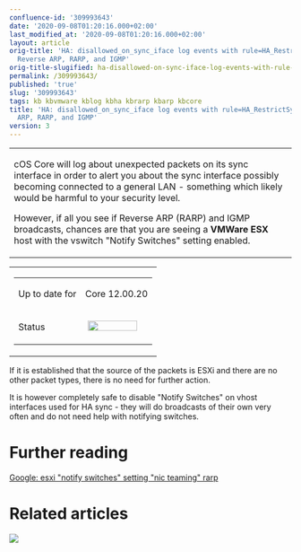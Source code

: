 ```yaml
---
confluence-id: '309993643'
date: '2020-09-08T01:20:16.000+02:00'
last_modified_at: '2020-09-08T01:20:16.000+02:00'
layout: article
orig-title: 'HA: disallowed_on_sync_iface log events with rule=HA_RestrictSyncIf for
  Reverse ARP, RARP, and IGMP'
orig-title-slugified: ha-disallowed-on-sync-iface-log-events-with-rule-ha-restrictsyncif-for-reverse-arp-rarp-and-igmp
permalink: /309993643/
published: 'true'
slug: '309993643'
tags: kb kbvmware kblog kbha kbrarp kbarp kbcore
title: 'HA: disallowed_on_sync_iface log events with rule=HA_RestrictSyncIf for Reverse
  ARP, RARP, and IGMP'
version: 3
---
```


<div class="contentLayout2">
<div class="columnLayout two-equal" data-layout="two-equal">
<div class="cell normal" data-type="normal">
<div class="innerCell">
<table class="wysiwyg-macro" data-macro-name="excerpt" data-macro-id="2a6e168f-b284-4015-a70f-5110bdc4ede8" data-macro-parameters="atlassian-macro-output-type=INLINE" data-macro-schema-version="1" style="background-image: url(/plugins/servlet/confluence/placeholder/macro-heading?definition=e2V4Y2VycHQ6YXRsYXNzaWFuLW1hY3JvLW91dHB1dC10eXBlPUlOTElORX0&amp;locale=en_GB&amp;version=2); background-repeat: no-repeat;" data-macro-body-type="RICH_TEXT"><tr><td class="wysiwyg-macro-body">
<p>cOS Core will log about unexpected packets on its sync interface in order to alert you about the sync interface possibly becoming connected to a general LAN - something which likely would be harmful to your security level.</p>
<p>However, if all you see if Reverse ARP (RARP) and IGMP broadcasts, chances are that you are seeing a <strong>VMWare ESX</strong> host with the vswitch "Notify Switches" setting enabled.</p>
</td></tr></table>
</div>
</div>
<div class="cell normal" data-type="normal">
<div class="innerCell">
<table class="wysiwyg-macro" data-macro-name="details" data-macro-id="d6c80c04-42e9-45c0-8446-1df87ed8ca22" data-macro-schema-version="1" style="background-image: url(/plugins/servlet/confluence/placeholder/macro-heading?definition=e2RldGFpbHN9&amp;locale=en_GB&amp;version=2); background-repeat: no-repeat;" data-macro-body-type="RICH_TEXT"><tr><td class="wysiwyg-macro-body"><table class="wrapped confluenceTable">
<colgroup> <col> <col> </colgroup>
<tbody>
<tr>
<td class="confluenceTd"><p>Up to date for</p></td>
<td class="confluenceTd"><p>Core 12.00.20</p></td>
</tr>
<tr>
<td colspan="1" class="confluenceTd">Status</td>
<td colspan="1" class="confluenceTd"><div class="content-wrapper"><p> <img class="editor-inline-macro" height="18" width="88" src="/plugins/servlet/status-macro/placeholder?title=OK&amp;colour=Green" data-macro-name="status" data-macro-id="000e7e8f-43e7-42ba-90a3-a0bc34ddfd27" data-macro-parameters="colour=Green|title=OK" data-macro-schema-version="1"> </p></div></td>
</tr>
</tbody>
</table></td></tr></table>
</div>
</div>
</div>
<div class="columnLayout single" data-layout="single">
<div class="cell normal" data-type="normal">
<div class="innerCell">
<p>If it is established that the source of the packets is ESXi and there are no other packet types, there is no need for further action.</p>
<p>It is however completely safe to disable "Notify Switches" on vhost interfaces used for HA sync - they will do broadcasts of their own very often and do not need help with notifying switches.</p>
<h1>Further reading</h1>
<p><a href="https://www.google.com/search?q=esxi+%22notify+switches%22+setting+%22nic+teaming%22+rarp">Google: esxi "notify switches" setting "nic teaming" rarp</a></p>
</div>
</div>
</div>
<div class="columnLayout single" data-layout="single">
<div class="cell normal" data-type="normal">
<div class="innerCell">
<h1>Related articles</h1>
<p><img class="editor-inline-macro" src="/plugins/servlet/confluence/placeholder/macro?definition=e2NvbnRlbnRieWxhYmVsOnNvcnQ9bW9kaWZpZWR8ZXhjZXJwdFR5cGU9cmljaCBjb250ZW50fGNxbD1sYWJlbCBpbiAoImtidm13YXJlIiwia2JoYSIpIGFuZCB0eXBlID0gInBhZ2UifQ&amp;locale=en_GB&amp;version=2" data-macro-name="contentbylabel" data-macro-id="c400d98a-8eed-4358-b9a6-c099f65bc7f7" data-macro-parameters='cql=label in ("kbvmware","kbha") and type \= "page"|excerptType=rich content|sort=modified' data-macro-schema-version="3"></p>
<p><br></p>
<p><br></p>
</div>
</div>
</div>
</div>